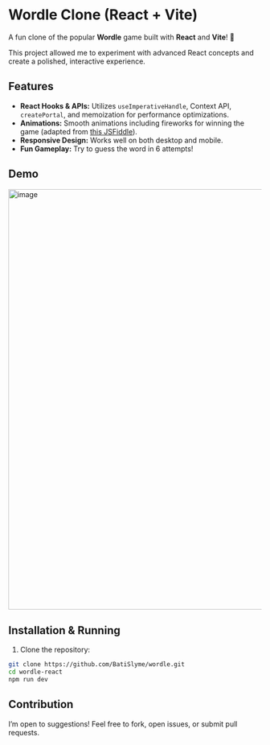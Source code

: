 # Wordle Clone (React + Vite)

A fun clone of the popular **Wordle** game built with **React** and **Vite**! 🎉  

This project allowed me to experiment with advanced React concepts and create a polished, interactive experience.

## Features

- **React Hooks & APIs:** Utilizes `useImperativeHandle`, Context API, `createPortal`, and memoization for performance optimizations.
- **Animations:** Smooth animations including fireworks for winning the game (adapted from [this JSFiddle](https://jsfiddle.net/elin/7m3bL/)).
- **Responsive Design:** Works well on both desktop and mobile.
- **Fun Gameplay:** Try to guess the word in 6 attempts!

## Demo

<img width="1906" height="836" alt="image" src="https://github.com/user-attachments/assets/2cec5caa-5a5c-4118-9b37-a7668c2cb0c1" />

## Installation & Running

1. Clone the repository:

```bash
git clone https://github.com/BatiSlyme/wordle.git
cd wordle-react
npm run dev
```

## Contribution
I’m open to suggestions! Feel free to fork, open issues, or submit pull requests.
